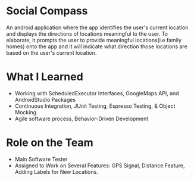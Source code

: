# Social Compass

An android application where the app identifies the user's current location and displays the directions of locations meaningful to the user. To elaborate, it prompts the user to provide meaningful locations(i.e family homes) onto the app and it will indicate what direction those locations are based on the user's current location. 



# What I Learned

* Working with ScheduledExecutor Interfaces, GoogleMaps API, and AndroidStudio Packages
* Continuous Integration, JUnit Testing, Espresso Testing, & Object Mocking
* Agile software process, Behavior-Driven Development


# Role on the Team
* Main Software Tester
* Assigned to Work on Several Features: GPS Signal, Distance Feature, Adding Labels for New Locations.


